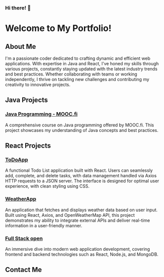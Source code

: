 ### Hi there! 👋
# Welcome to My Portfolio!

## About Me
I'm a passionate coder dedicated to crafting dynamic and efficient web applications. With expertise in Java and React, I've honed my skills through various projects, constantly staying updated with the latest industry trends and best practices. Whether collaborating with teams or working independently, I thrive on tackling new challenges and contributing my creativity to innovative projects.

## Java Projects 

### [Java Programming - MOOC.fi](https://github.com/Shahtaa/hbc-java23S)
A comprehensive course on Java programming offered by MOOC.fi. This project showcases my understanding of Java concepts and best practices.



## React Projects 

### [ToDoApp](https://github.com/Shahtaa/todoapp)
A functional Todo List application built with React. Users can seamlessly add, complete, and delete tasks, with data management handled via Axios HTTP requests to a JSON server. The interface is designed for optimal user experience, with clean styling using CSS.

### [WeatherApp](https://github.com/Shahtaa/WeatherApp)
An application that fetches and displays weather data based on user input. Built using React, Axios, and OpenWeatherMap API, this project demonstrates my ability to integrate external APIs and deliver real-time information in a user-friendly manner.

### [Full Stack open](https://github.com/Shahtaa/hy-fullstack-part-1)
An immersive dive into modern web application development, covering frontend and backend technologies such as React, Node.js, and MongoDB.

## Contact Me
